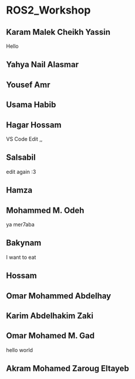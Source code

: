 # ROS2_Workshop

## Karam Malek Cheikh Yassin
Hello

## Yahya Nail Alasmar 

## Yousef Amr
 
## Usama Habib

## Hagar Hossam
VS Code Edit ,,
## Salsabil 
edit again :3 

## Hamza

## Mohammed M. Odeh
ya mer7aba

## Bakynam
I want to eat 
## Hossam

## Omar Mohammed Abdelhay

## Karim Abdelhakim Zaki

## Omar Mohamed M. Gad
hello world
## Akram Mohamed Zaroug Eltayeb

